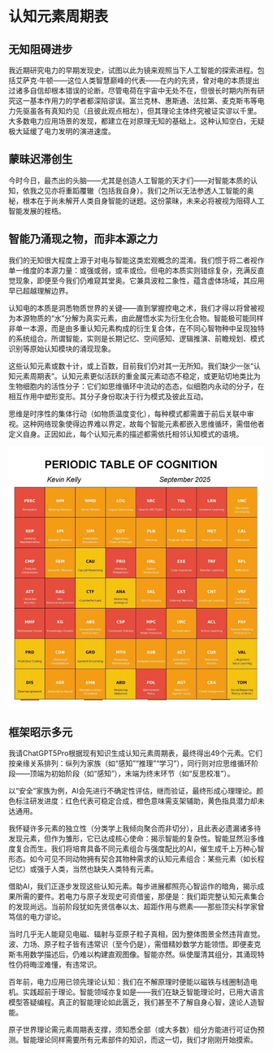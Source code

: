 # 认知元素周期表

## 无知阻碍进步

我近期研究电力的早期发现史，试图以此为镜来观照当下人工智能的探索进程。包括艾萨克·牛顿——这位人类智慧巅峰的代表——在内的先贤，曾对电的本质提出过诸多自信却根本错误的论断。尽管电荷在宇宙中无处不在，但很长时期内所有研究这一基本作用力的学者都深陷谬误。富兰克林、惠斯通、法拉第、麦克斯韦等电力先驱虽各有真知灼见（且彼此观点相左），但其理论主体终究被证实谬以千里。大多数电力应用场景的发现，都建立在对原理无知的基础上。这种认知空白，无疑极大延缓了电力发明的演进速度。

## 蒙昧迟滞创生

今时今日，最杰出的头脑——尤其是创造人工智能的天才们——对智能本质的认知，依我之见亦将重蹈覆辙（包括我自身）。我们之所以无法参透人工智能的奥秘，根本在于尚未解开人类自身智能的谜题。这份蒙昧，未来必将被视为阻碍人工智能发展的桎梏。

## 智能乃涌现之物，而非本源之力

我们的无知很大程度上源于对电与智能这类宏观概念的混淆。我们惯于将二者视作单一维度的本源力量：或强或弱，或丰或俭。但电的本质实则错综复杂，充满反直觉现象，即便至今我们仍难窥其堂奥。它兼具波粒二象性，蕴含虚体场域，其应用早已超越理解边界。

认知电的本质是洞悉物质世界的关键——直到掌握控电之术，我们才得以将曾被视为本源物质的“水”分解为真实元素，由此醒悟水实为衍生化合物。智能极可能同样非单一本源，而是由多重认知元素构成的衍生复合体，在不同心智物种中呈现独特的系统组合。所谓智能，实则是长期记忆、空间感知、逻辑推演、前瞻规划、模式识别等原始认知模块的涌现现象。

这些认知元素或数十计，或上百数，目前我们仍对其一无所知。我们缺少一张“认知元素周期表”。认知元素更似活跃的重金属元素动态不稳定，或更贴切地类比为生物细胞内的活性分子：它们如思维循环中流动的态态，似细胞内永动的分子，在相互作用中塑形变形。其分子身份取决于行为模式及彼此互动。

思维是时序性的集体行动（如物质温度变化），每种模式都需置于前后关联中审视。这种网络现象使得边界难以界定，故每个智能元素都嵌入思维循环，需借他者定义自身。正因如此，每个认知元素的描述都需依托相邻认知模式的语境。

![](https://github.com/Angelagoodboy/KK_Archive/blob/main/images/PERIODIC_TABLE_OF_COGNITION.jpg)

## 框架昭示多元

我请ChatGPT5Pro根据现有知识生成认知元素周期表，最终得出49个元素。它们按亲缘关系排列：纵列为家族（如“感知”“推理”“学习”），同行则对应思维循环阶段——顶端为初始阶段（如“感知”），末端为终末环节（如“反思校准”）。

以“安全”家族为例，AI会先进行不确定性评估，继而验证，最终形成心理理论。颜色标注研发进度：红色代表可稳定合成，橙色意味需支架辅助，黄色指具潜力却未达通用。

我怀疑许多元素的独立性（分类学上我倾向聚合而非切分），且此表必遗漏诸多待发现元素，但作为雏形，它已达成核心使命：揭示智能的复杂性。智能显然沿多维度复合而生。我们将培育具备不同元素组合与强度配比的AI，催生成千上万种心智形态。如今可见不同动物拥有契合其物种需求的认知元素组合：某些元素（如长程记忆）或强于人类，当然也缺失人类特有元素。

借助AI，我们正逐步发现这些认知元素。每步进展都照亮心智运作的暗角，揭示成果所需的要件。若电力与原子发现史可资借鉴，那便是：我们距完整认知元素集合的发现尚远。当前阶段犹如先贤信奉以太、超距作用与燃素——那些顶尖科学家曾笃信的电力谬论。

当时几乎无人能窥见电磁、辐射与亚原子粒子真相，因为整体图景全然违背直觉。波、力场、原子粒子皆有违常识（至今仍是），需借精妙数学方能领悟。即便麦克斯韦用数学描述后，仍难以构建直观图像。智能亦然。纵使厘清其组分，其涌现特性仍将晦涩难懂，有违常识。

百年前，电力应用已领先理论认知：我们在不解原理时便能以磁铁与线圈制造电机。实践超前于理论。智能领域亦复如是——我们在缺乏智能理论时，已用大语言模型答疑编程。真正的智能理论如此匮乏，我们甚至不了解自身心智，遑论人造智能。

原子世界理论需元素周期表支撑，须知悉全部（或大多数）组分方能进行可证伪预测。智能理论同样需要所有元素部件的知识，而这一切，我们才刚刚开始摸索。
